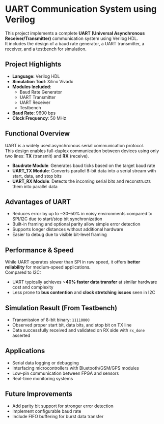 # UART Communication System using Verilog

This project implements a complete **UART (Universal Asynchronous Receiver/Transmitter)** communication system using Verilog HDL.  
It includes the design of a baud rate generator, a UART transmitter, a receiver, and a testbench for simulation.

## Project Highlights

- **Language**: Verilog HDL  
- **Simulation Tool**: Xilinx Vivado  
- **Modules Included**:
  - Baud Rate Generator  
  - UART Transmitter  
  - UART Receiver  
  - Testbench  
- **Baud Rate**: 9600 bps  
- **Clock Frequency**: 50 MHz  

## Functional Overview

UART is a widely used asynchronous serial communication protocol.  
This design enables full-duplex communication between devices using only two lines: **TX** (transmit) and **RX** (receive).

- **Baudrate Module**: Generates baud ticks based on the target baud rate  
- **UART_TX Module**: Converts parallel 8-bit data into a serial stream with start, data, and stop bits  
- **UART_RX Module**: Detects the incoming serial bits and reconstructs them into parallel data  

## Advantages of UART

- Reduces error by up to ~30–50% in noisy environments compared to SPI/I2C due to start/stop bit synchronization  
- Built-in framing and optional parity allow simple error detection  
- Supports longer distances without additional hardware  
- Easier to debug due to visible bit-level framing  

## Performance & Speed

While UART operates slower than SPI in raw speed, it offers **better reliability** for medium-speed applications.  
Compared to I2C:

- UART typically achieves **~40% faster data transfer** at similar hardware cost and complexity  
- Less prone to **bus contention** and **clock stretching issues** seen in I2C  

## Simulation Result (From Testbench)

- Transmission of 8-bit binary: `11110000`  
- Observed proper start bit, data bits, and stop bit on TX line  
- Data successfully received and validated on RX side with `rx_done` asserted  

## Applications

- Serial data logging or debugging  
- Interfacing microcontrollers with Bluetooth/GSM/GPS modules  
- Low-pin communication between FPGA and sensors  
- Real-time monitoring systems  

## Future Improvements

- Add parity bit support for stronger error detection  
- Implement configurable baud rate  
- Include FIFO buffering for burst data transfer  

